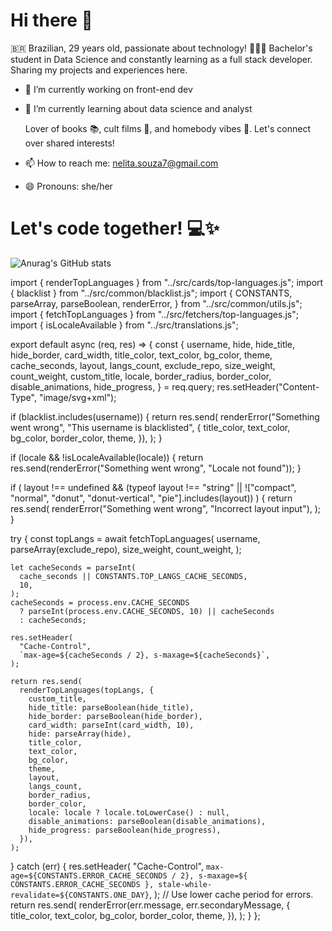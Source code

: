  # Hi there 👋

🇧🇷 Brazilian, 29 years old, passionate about technology! 👩🏾‍💻 Bachelor's student in Data Science and constantly learning as a full stack developer. Sharing my projects and experiences here. 

- 🔭 I’m currently working on front-end dev
- 🌱 I’m currently learning about data science and analyst

  Lover of books 📚, cult films 🎥, and homebody vibes 🏡. Let's connect over shared interests!

- 📫 How to reach me: nelita.souza7@gmail.com


  
- 😄 Pronouns: she/her

 # Let's code together! 💻✨

![Anurag's GitHub stats](https://github-readme-stats.vercel.app/api?username=nelitasouza&show_icons=true&theme=dracula)

import { renderTopLanguages } from "../src/cards/top-languages.js";
import { blacklist } from "../src/common/blacklist.js";
import {
  CONSTANTS,
  parseArray,
  parseBoolean,
  renderError,
} from "../src/common/utils.js";
import { fetchTopLanguages } from "../src/fetchers/top-languages.js";
import { isLocaleAvailable } from "../src/translations.js";

export default async (req, res) => {
  const {
    username,
    hide,
    hide_title,
    hide_border,
    card_width,
    title_color,
    text_color,
    bg_color,
    theme,
    cache_seconds,
    layout,
    langs_count,
    exclude_repo,
    size_weight,
    count_weight,
    custom_title,
    locale,
    border_radius,
    border_color,
    disable_animations,
    hide_progress,
  } = req.query;
  res.setHeader("Content-Type", "image/svg+xml");

  if (blacklist.includes(username)) {
    return res.send(
      renderError("Something went wrong", "This username is blacklisted", {
        title_color,
        text_color,
        bg_color,
        border_color,
        theme,
      }),
    );
  }

  if (locale && !isLocaleAvailable(locale)) {
    return res.send(renderError("Something went wrong", "Locale not found"));
  }

  if (
    layout !== undefined &&
    (typeof layout !== "string" ||
      !["compact", "normal", "donut", "donut-vertical", "pie"].includes(layout))
  ) {
    return res.send(
      renderError("Something went wrong", "Incorrect layout input"),
    );
  }

  try {
    const topLangs = await fetchTopLanguages(
      username,
      parseArray(exclude_repo),
      size_weight,
      count_weight,
    );

    let cacheSeconds = parseInt(
      cache_seconds || CONSTANTS.TOP_LANGS_CACHE_SECONDS,
      10,
    );
    cacheSeconds = process.env.CACHE_SECONDS
      ? parseInt(process.env.CACHE_SECONDS, 10) || cacheSeconds
      : cacheSeconds;

    res.setHeader(
      "Cache-Control",
      `max-age=${cacheSeconds / 2}, s-maxage=${cacheSeconds}`,
    );

    return res.send(
      renderTopLanguages(topLangs, {
        custom_title,
        hide_title: parseBoolean(hide_title),
        hide_border: parseBoolean(hide_border),
        card_width: parseInt(card_width, 10),
        hide: parseArray(hide),
        title_color,
        text_color,
        bg_color,
        theme,
        layout,
        langs_count,
        border_radius,
        border_color,
        locale: locale ? locale.toLowerCase() : null,
        disable_animations: parseBoolean(disable_animations),
        hide_progress: parseBoolean(hide_progress),
      }),
    );
  } catch (err) {
    res.setHeader(
      "Cache-Control",
      `max-age=${CONSTANTS.ERROR_CACHE_SECONDS / 2}, s-maxage=${
        CONSTANTS.ERROR_CACHE_SECONDS
      }, stale-while-revalidate=${CONSTANTS.ONE_DAY}`,
    ); // Use lower cache period for errors.
    return res.send(
      renderError(err.message, err.secondaryMessage, {
        title_color,
        text_color,
        bg_color,
        border_color,
        theme,
      }),
    );
  }
};

